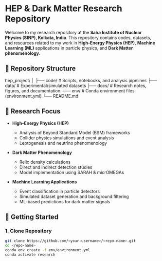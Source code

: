 # HEP & Dark Matter Research Repository

Welcome to my research repository at the **Saha Institute of Nuclear Physics (SINP), Kolkata, India**. This repository contains codes, datasets, and resources related to my work in **High-Energy Physics (HEP)**, **Machine Learning (ML)** applications in particle physics, and **Dark Matter phenomenology**.

## 🔹 Repository Structure

hep_project/
│
├── code/    # Scripts, notebooks, and analysis pipelines
├── data/    # Experimental/simulated datasets
├── docs/    # Research notes, figures, and documentation
├── env/     # Conda environment files (environment.yml)
└── README.md


## 🔹 Research Focus

- **High-Energy Physics (HEP)**
  - Analysis of Beyond Standard Model (BSM) frameworks
  - Collider physics simulations and event analysis
  - Leptogenesis and neutrino phenomenology

- **Dark Matter Phenomenology**
  - Relic density calculations
  - Direct and indirect detection studies
  - Model implementation using SARAH & micrOMEGAs

- **Machine Learning Applications**
  - Event classification in particle detectors
  - Simulated dataset generation and background filtering
  - ML-based predictions for dark matter signals

## 🔹 Getting Started

### 1. Clone Repository
```bash
git clone https://github.com/<your-username>/<repo-name>.git
cd <repo-name>
conda env create -f env/environment.yml
conda activate research

